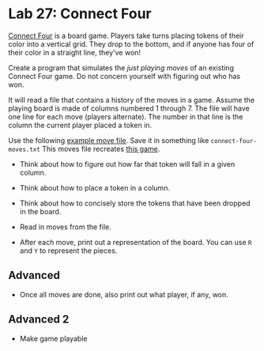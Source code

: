 # Lab 27: Connect Four

[Connect Four](https://en.wikipedia.org/wiki/Connect_Four) is a board game.
Players take turns placing tokens of their color into a vertical grid.
They drop to the bottom, and if anyone has four of their color in a straight line, they've won!

Create a program that simulates the _just playing moves_ of an existing Connect Four game.
Do not concern yourself with figuring out who has won.

It will read a file that contains a history of the moves in a game.
Assume the playing board is made of columns numbered 1 through 7.
The file will have one line for each move (players alternate).
The number in that line is the column the current player placed a token in.

Use the following [example move file](./connect_four/connect-four-moves.txt).
Save it in something like `connect-four-moves.txt`
This moves file recreates [this game](https://en.wikipedia.org/wiki/File:Connect_Four.gif).

*   Think about how to figure out how far that token will fall in a given column.

*   Think about how to place a token in a column.

*   Think about how to concisely store the tokens that have been dropped in the board.

*   Read in moves from the file.

*   After each move, print out a representation of the board.
    You can use `R` and `Y` to represent the pieces.

## Advanced

*   Once all moves are done, also print out what player, if any, won.

## Advanced 2

*   Make game playable
